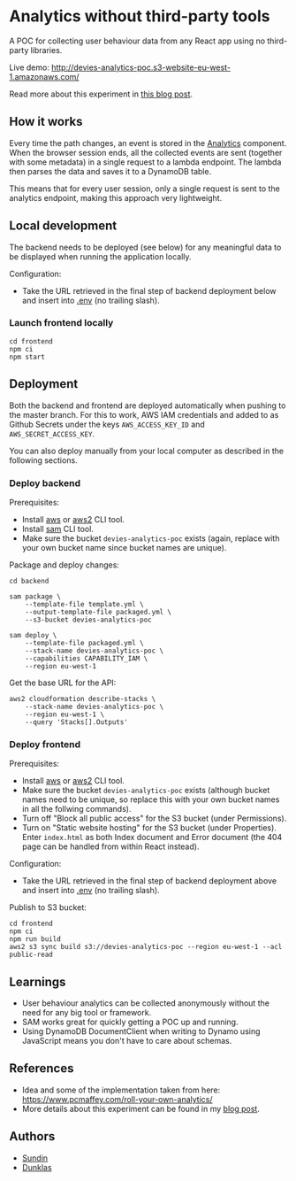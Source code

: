 # Analytics without third-party tools

A POC for collecting user behaviour data from any React app using no third-party libraries.

Live demo: http://devies-analytics-poc.s3-website-eu-west-1.amazonaws.com/

Read more about this experiment in [this blog post](https://sundin.github.io/implementation/2020/09/01/analytics-poc.html).

## How it works

Every time the path changes, an event is stored in the [Analytics](frontend/src/Analytics.jsx) component. When the browser session ends, all the collected events are sent (together with some metadata) in a single request to a lambda endpoint. The lambda then parses the data and saves it to a DynamoDB table.

This means that for every user session, only a single request is sent to the analytics endpoint, making this approach very lightweight.

## Local development

The backend needs to be deployed (see below) for any meaningful data to be displayed when running the application locally.

Configuration:
* Take the URL retrieved in the final step of backend deployment below and insert into [.env](frontend/.env) (no trailing slash).

### Launch frontend locally

    cd frontend
    npm ci
    npm start

## Deployment

Both the backend and frontend are deployed automatically when pushing to the master branch. For this to work, AWS IAM credentials and added to as Github Secrets under the keys `AWS_ACCESS_KEY_ID` and `AWS_SECRET_ACCESS_KEY`.

You can also deploy manually from your local computer as described in the following sections.

### Deploy backend

Prerequisites:
* Install [aws](https://docs.aws.amazon.com/cli/latest/userguide/install-cliv1.html) or [aws2](https://docs.aws.amazon.com/cli/latest/userguide/install-cliv2.html) CLI tool.
* Install [sam](https://docs.aws.amazon.com/serverless-application-model/latest/developerguide/serverless-sam-cli-install.html) CLI tool.
* Make sure the bucket `devies-analytics-poc` exists (again, replace with your own bucket name since bucket names are unique).

Package and deploy changes:

    cd backend

    sam package \
        --template-file template.yml \
        --output-template-file packaged.yml \
        --s3-bucket devies-analytics-poc

    sam deploy \
        --template-file packaged.yml \
        --stack-name devies-analytics-poc \
        --capabilities CAPABILITY_IAM \
        --region eu-west-1

Get the base URL for the API:

    aws2 cloudformation describe-stacks \
        --stack-name devies-analytics-poc \
        --region eu-west-1 \
        --query 'Stacks[].Outputs'

### Deploy frontend

Prerequisites:
* Install [aws](https://docs.aws.amazon.com/cli/latest/userguide/install-cliv1.html) or [aws2](https://docs.aws.amazon.com/cli/latest/userguide/install-cliv2.html) CLI tool.
* Make sure the bucket `devies-analytics-poc` exists (although bucket names need to be unique, so replace this with your own bucket names in all the follwing commands).
* Turn off "Block all public access" for the S3 bucket (under Permissions).
* Turn on "Static website hosting" for the S3 bucket (under Properties). Enter `index.html` as both Index document and Error document (the 404 page can be handled from within React instead).

Configuration:
* Take the URL retrieved in the final step of backend deployment above and insert into [.env](frontend/.env) (no trailing slash).

Publish to S3 bucket:

    cd frontend
    npm ci
    npm run build
    aws2 s3 sync build s3://devies-analytics-poc --region eu-west-1 --acl public-read

## Learnings

* User behaviour analytics can be collected anonymously without the need for any big tool or framework.
* SAM works great for quickly getting a POC up and running.
* Using DynamoDB DocumentClient when writing to Dynamo using JavaScript means you don't have to care about schemas.

## References

* Idea and some of the implementation taken from here: https://www.pcmaffey.com/roll-your-own-analytics/
* More details about this experiment can be found in my [blog post](https://sundin.github.io/implementation/2020/09/01/analytics-poc.html).

## Authors

* [Sundin](https://github.com/Sundin)
* [Dunklas](https://github.com/dunklas)
